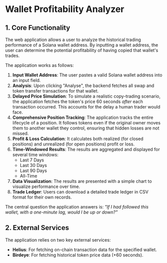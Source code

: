 # Wallet Profitability Analyzer

## 1. Core Functionality

The web application allows a user to analyze the historical trading performance of a Solana wallet address. By inputting a wallet address, the user can determine the potential profitability of having copied that wallet's trades.

The application works as follows:

1.  **Input Wallet Address**: The user pastes a valid Solana wallet address into an input field.
2.  **Analysis**: Upon clicking "Analyse", the backend fetches all swap and token transfer transactions for that wallet.
3.  **Delayed Price Simulation**: To simulate a realistic copy-trading scenario, the application fetches the token's price 60 seconds *after* each transaction occurred. This accounts for the delay a human trader would face.
4.  **Comprehensive Position Tracking**: The application tracks the entire lifecycle of a position. It follows tokens even if the original owner moves them to another wallet they control, ensuring that hidden losses are not missed.
5.  **Profit & Loss Calculation**: It calculates both realized (for closed positions) and unrealized (for open positions) profit or loss.
6.  **Time-Windowed Results**: The results are aggregated and displayed for several time windows:
    *   Last 7 Days
    *   Last 30 Days
    *   Last 90 Days
    *   All-Time
7.  **Data Visualization**: The results are presented with a simple chart to visualize performance over time.
8.  **Trade Ledger**: Users can download a detailed trade ledger in CSV format for their own records.

The central question the application answers is: *"If I had followed this wallet, with a one-minute lag, would I be up or down?"*

## 2. External Services

The application relies on two key external services:

*   **Helius**: For fetching on-chain transaction data for the specified wallet.
*   **Birdeye**: For fetching historical token price data (+60 seconds). 